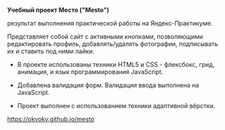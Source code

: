 **Учебный проект Место ("Mesto")**

результат выполнения практической работы на Яндекс-Практикуме.

Представляет собой сайт с активными кнопками, позволяющими редактировать профиль,  добавлять/удалять фотографии, подписывать их и ставить под ними лайки. 

* В проекте использованы техники HTML5 и CSS - флексбокс, грид, анимация, и язык программирования JavaScript.

* Добавлена валидация форм.  Валидация ввода выполнена на JavaScript. 

* Проект выполнен с использованием техники адаптивной вёрстки.

https://okvokv.github.io/mesto
